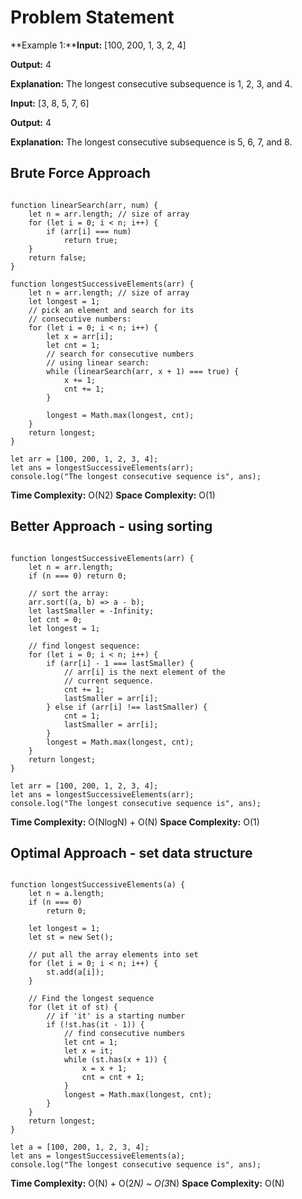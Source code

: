 # Problem Statement
**Example 1:****Input:** [100, 200, 1, 3, 2, 4]

**Output:** 4

**Explanation:** The longest consecutive subsequence is 1, 2, 3, and 4.

**Input:** [3, 8, 5, 7, 6]

**Output:** 4

**Explanation:** The longest consecutive subsequence is 5, 6, 7, and 8.

## Brute Force Approach
```

function linearSearch(arr, num) {
    let n = arr.length; // size of array
    for (let i = 0; i < n; i++) {
        if (arr[i] === num)
            return true;
    }
    return false;
}

function longestSuccessiveElements(arr) {
    let n = arr.length; // size of array
    let longest = 1;
    // pick an element and search for its
    // consecutive numbers:
    for (let i = 0; i < n; i++) {
        let x = arr[i];
        let cnt = 1;
        // search for consecutive numbers
        // using linear search:
        while (linearSearch(arr, x + 1) === true) {
            x += 1;
            cnt += 1;
        }

        longest = Math.max(longest, cnt);
    }
    return longest;
}

let arr = [100, 200, 1, 2, 3, 4];
let ans = longestSuccessiveElements(arr);
console.log("The longest consecutive sequence is", ans);

```

**Time Complexity:** O(N2)
**Space Complexity:** O(1)
## Better Approach - using sorting

```

function longestSuccessiveElements(arr) {
    let n = arr.length;
    if (n === 0) return 0;

    // sort the array:
    arr.sort((a, b) => a - b);
    let lastSmaller = -Infinity;
    let cnt = 0;
    let longest = 1;

    // find longest sequence:
    for (let i = 0; i < n; i++) {
        if (arr[i] - 1 === lastSmaller) {
            // arr[i] is the next element of the
            // current sequence.
            cnt += 1;
            lastSmaller = arr[i];
        } else if (arr[i] !== lastSmaller) {
            cnt = 1;
            lastSmaller = arr[i];
        }
        longest = Math.max(longest, cnt);
    }
    return longest;
}

let arr = [100, 200, 1, 2, 3, 4];
let ans = longestSuccessiveElements(arr);
console.log("The longest consecutive sequence is", ans);

```
**Time Complexity:** O(NlogN) + O(N)
**Space Complexity:** O(1)


## Optimal Approach - set data structure

```

function longestSuccessiveElements(a) {
    let n = a.length;
    if (n === 0)
        return 0;

    let longest = 1;
    let st = new Set();
    
    // put all the array elements into set
    for (let i = 0; i < n; i++) {
        st.add(a[i]);
    }

    // Find the longest sequence
    for (let it of st) {
        // if 'it' is a starting number
        if (!st.has(it - 1)) {
            // find consecutive numbers
            let cnt = 1;
            let x = it;
            while (st.has(x + 1)) {
                x = x + 1;
                cnt = cnt + 1;
            }
            longest = Math.max(longest, cnt);
        }
    }
    return longest;
}

let a = [100, 200, 1, 2, 3, 4];
let ans = longestSuccessiveElements(a);
console.log("The longest consecutive sequence is", ans);

```

**Time Complexity:** O(N) + O(2*N) ~ O(3*N)
**Space Complexity:** O(N)



